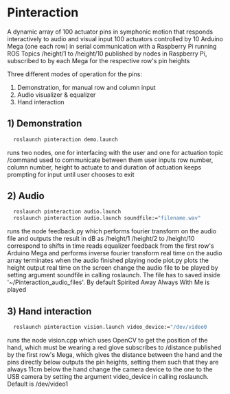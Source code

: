 # Pinteraction

A dynamic array of 100 actuator pins in symphonic motion that responds interactively to audio and visual input
100 actuators controlled by 10 Arduino Mega (one each row) in serial communication with a Raspberry Pi running ROS
Topics /height/1 to /height/10 published by nodes in Raspberry Pi, subscribed to by each Mega for the respective row's pin heights

Three different modes of operation for the pins:
1) Demonstration, for manual row and column input
2) Audio visualizer & equalizer
3) Hand interaction


## 1) Demonstration
```bash
  roslaunch pinteraction demo.launch
```
runs two nodes, one for interfacing with the user and one for actuation
topic /command used to communicate between them
user inputs row number, column number, height to actuate to and duration of actuation
keeps prompting for input until user chooses to exit

## 2) Audio
```bash
  roslaunch pinteraction audio.launch
  roslaunch pinteraction audio.launch soundfile:="filename.wav"
```
runs the node feedback.py which performs fourier transform on the audio file and outputs the result in dB as /height/1
/height/2 to /height/10 correspond to shifts in time
reads equalizer feedback from the first row's Arduino Mega and performs inverse fourier transform real time on the audio array
terminates when the audio finished playing
node plot.py plots the height output real time on the screen
change the audio file to be played by setting argument soundfile in calling roslaunch. The file has to saved inside '~/Pinteraction_audio_files'. By default Spirited Away Always With Me is played

## 3) Hand interaction
```bash
  roslaunch pinteraction vision.launch video_device:="/dev/video0
```
runs the node vision.cpp which uses OpenCV to get the position of the hand, which must be wearing a red glove
subscribes to /distance published by the first row's Mega, which gives the distance between the hand and the pins directly below
outputs the pin heights, setting them such that they are always 11cm below the hand
change the camera device to the one to the USB camera by setting the argument video_device in calling roslaunch. Default is /dev/video1